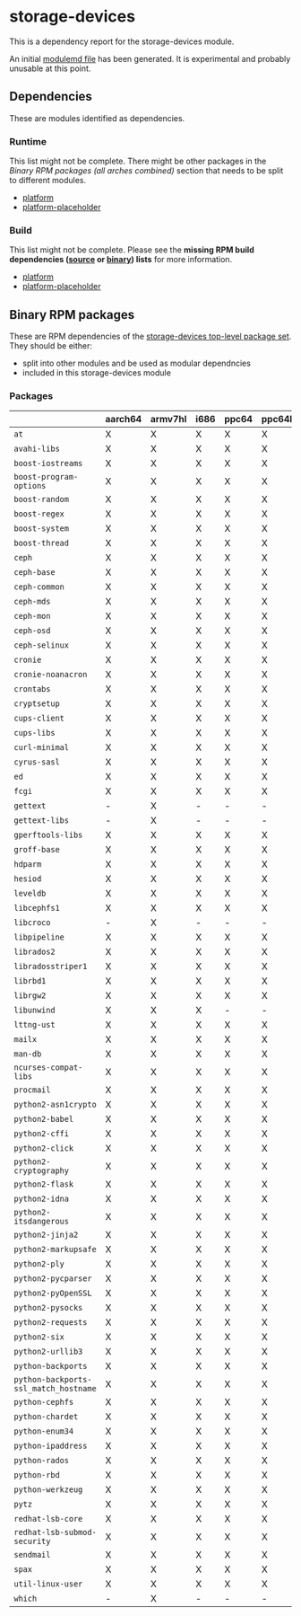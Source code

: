 # storage-devices
This is a dependency report for the storage-devices module.

An initial [modulemd file](storage-devices.yaml) has been generated. It is experimental and probably unusable at this point.
## Dependencies
These are modules identified as dependencies.
### Runtime
This list might not be complete. There might be other packages in the *Binary RPM packages (all arches combined)* section that needs to be split to different modules.
* [platform](../platform)
* [platform-placeholder](../platform-placeholder)
### Build
This list might not be complete.
Please see the **missing RPM build dependencies ([source](all/buildtime-source-packages-short.txt) or [binary](all/buildtime-binary-packages-short.txt)) lists** for more information.
* [platform](../platform)
* [platform-placeholder](../platform-placeholder)
## Binary RPM packages
These are RPM dependencies of the [storage-devices top-level package set](storage-devices.csv). They should be either:
* split into other modules and be used as modular dependncies
* included in this storage-devices module
### Packages
| |aarch64 |armv7hl |i686 |ppc64 |ppc64le |s390x |x86_64 |
|---|---|---|---|---|---|---|---|
| `at` | X | X | X | X | X | X | X |
| `avahi-libs` | X | X | X | X | X | X | X |
| `boost-iostreams` | X | X | X | X | X | X | - |
| `boost-program-options` | X | X | X | X | X | X | X |
| `boost-random` | X | X | X | X | X | X | - |
| `boost-regex` | X | X | X | X | X | X | X |
| `boost-system` | X | X | X | X | X | X | - |
| `boost-thread` | X | X | X | X | X | X | - |
| `ceph` | X | X | X | X | X | X | X |
| `ceph-base` | X | X | X | X | X | X | X |
| `ceph-common` | X | X | X | X | X | X | X |
| `ceph-mds` | X | X | X | X | X | X | X |
| `ceph-mon` | X | X | X | X | X | X | X |
| `ceph-osd` | X | X | X | X | X | X | X |
| `ceph-selinux` | X | X | X | X | X | X | X |
| `cronie` | X | X | X | X | X | X | X |
| `cronie-noanacron` | X | X | X | X | X | X | X |
| `crontabs` | X | X | X | X | X | X | X |
| `cryptsetup` | X | X | X | X | X | X | X |
| `cups-client` | X | X | X | X | X | X | X |
| `cups-libs` | X | X | X | X | X | X | X |
| `curl-minimal` | X | X | X | X | X | X | X |
| `cyrus-sasl` | X | X | X | X | X | X | X |
| `ed` | X | X | X | X | X | X | X |
| `fcgi` | X | X | X | X | X | X | X |
| `gettext` | - | X | - | - | - | X | - |
| `gettext-libs` | - | X | - | - | - | X | - |
| `gperftools-libs` | X | X | X | X | X | - | X |
| `groff-base` | X | X | X | X | X | - | X |
| `hdparm` | X | X | X | X | X | X | X |
| `hesiod` | X | X | X | X | X | X | X |
| `leveldb` | X | X | X | X | X | X | X |
| `libcephfs1` | X | X | X | X | X | X | X |
| `libcroco` | - | X | - | - | - | X | - |
| `libpipeline` | X | X | X | X | X | X | X |
| `librados2` | X | X | X | X | X | X | - |
| `libradosstriper1` | X | X | X | X | X | X | X |
| `librbd1` | X | X | X | X | X | X | X |
| `librgw2` | X | X | X | X | X | X | X |
| `libunwind` | X | X | X | - | - | - | X |
| `lttng-ust` | X | X | X | X | X | X | - |
| `mailx` | X | X | X | X | X | X | X |
| `man-db` | X | X | X | X | X | X | X |
| `ncurses-compat-libs` | X | X | X | X | X | X | X |
| `procmail` | X | X | X | X | X | X | X |
| `python2-asn1crypto` | X | X | X | X | X | X | X |
| `python2-babel` | X | X | X | X | X | X | X |
| `python2-cffi` | X | X | X | X | X | X | X |
| `python2-click` | X | X | X | X | X | X | X |
| `python2-cryptography` | X | X | X | X | X | X | X |
| `python2-flask` | X | X | X | X | X | X | X |
| `python2-idna` | X | X | X | X | X | X | X |
| `python2-itsdangerous` | X | X | X | X | X | X | X |
| `python2-jinja2` | X | X | X | X | X | X | X |
| `python2-markupsafe` | X | X | X | X | X | X | X |
| `python2-ply` | X | X | X | X | X | X | X |
| `python2-pycparser` | X | X | X | X | X | X | X |
| `python2-pyOpenSSL` | X | X | X | X | X | X | X |
| `python2-pysocks` | X | X | X | X | X | X | X |
| `python2-requests` | X | X | X | X | X | X | X |
| `python2-six` | X | X | X | X | X | X | X |
| `python2-urllib3` | X | X | X | X | X | X | X |
| `python-backports` | X | X | X | X | X | X | X |
| `python-backports-ssl_match_hostname` | X | X | X | X | X | X | X |
| `python-cephfs` | X | X | X | X | X | X | X |
| `python-chardet` | X | X | X | X | X | X | X |
| `python-enum34` | X | X | X | X | X | X | X |
| `python-ipaddress` | X | X | X | X | X | X | X |
| `python-rados` | X | X | X | X | X | X | X |
| `python-rbd` | X | X | X | X | X | X | X |
| `python-werkzeug` | X | X | X | X | X | X | X |
| `pytz` | X | X | X | X | X | X | X |
| `redhat-lsb-core` | X | X | X | X | X | X | X |
| `redhat-lsb-submod-security` | X | X | X | X | X | X | X |
| `sendmail` | X | X | X | X | X | X | X |
| `spax` | X | X | X | X | X | X | X |
| `util-linux-user` | X | X | X | X | X | X | X |
| `which` | - | X | - | - | - | X | - |
